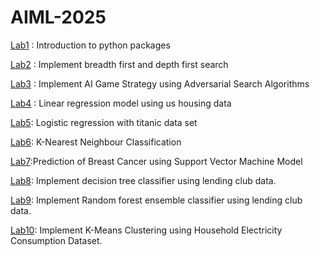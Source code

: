 # AIML-2025
[Lab1](https://github.com/Trisha81/AIML-2025/blob/main/Lab01_AIML.ipynb) : Introduction to python packages

[Lab2](https://github.com/Trisha81/AIML-2025/blob/main/Lab_02.ipynb) : Implement breadth first and depth first  search 

[Lab3](https://github.com/Trisha81/AIML-2025/blob/main/LAB_3.ipynb) : Implement AI Game Strategy using Adversarial Search Algorithms

[Lab4](https://github.com/Trisha81/AIML-2025/blob/main/LAB_04.ipynb) : Linear regression model using us housing data 

[Lab5](https://github.com/Trisha81/AIML-2025/blob/main/Lab_5.ipynb): Logistic regression with titanic data set

[Lab6](https://github.com/Trisha81/AIML-2025/blob/main/Lab__06.ipynb): K-Nearest Neighbour Classification

[Lab7](https://github.com/Trisha81/AIML-2025/blob/main/Lab07.ipynb):Prediction of Breast Cancer using Support Vector Machine Model

[Lab8](https://github.com/Trisha81/AIML-2025/blob/main/Lab_08.ipynb): Implement decision tree classifier using lending club data.

[Lab9](https://github.com/Trisha81/AIML-2025/blob/main/lab09.ipynb): Implement Random forest ensemble classifier using lending club data.

[Lab10](https://github.com/Trisha81/AIML-2025/blob/main/Lab_10.ipynb): Implement K-Means Clustering using Household Electricity Consumption Dataset.
